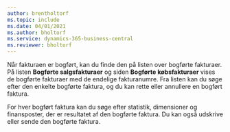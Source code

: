 ```yaml
---
author: brentholtorf
ms.topic: include
ms.date: 04/01/2021
ms.author: bholtorf
ms.service: dynamics-365-business-central
ms.reviewer: bholtorf
---
```

Når fakturaen er bogført, kan du finde den på listen over bogførte fakturaer. På listen **Bogførte salgsfakturaer** og siden **Bogførte købsfakturaer** vises de bogførte fakturaer med de endelige fakturanumre. Fra listen kan du søge efter den enkelte bogførte faktura, og du kan rette eller annullere en bogført faktura.  

For hver bogført faktura kan du søge efter statistik, dimensioner og finansposter, der er resultatet af den bogførte faktura. Du kan også udskrive eller sende den bogførte faktura.  
